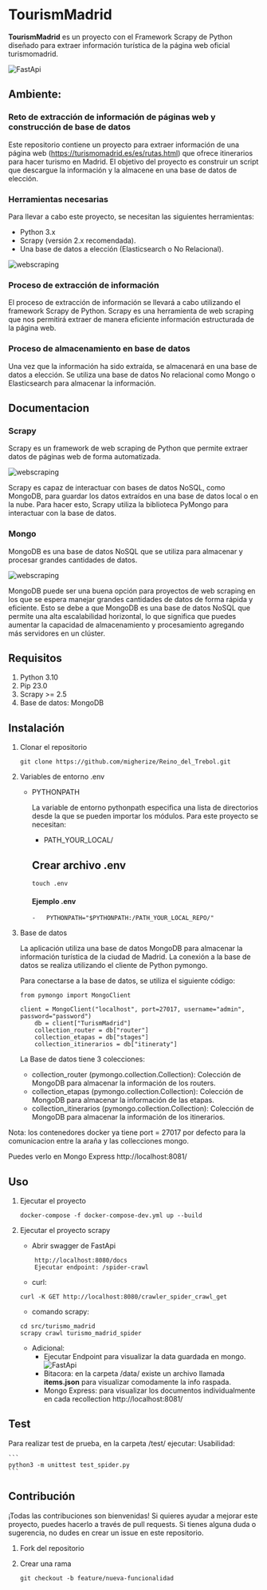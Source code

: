 # TourismMadrid
**TourismMadrid** es un proyecto con el Framework Scrapy de Python diseñado para extraer información turística de la página web oficial turismomadrid.

![FastApi](/assets/images/home.png)


## Ambiente: 

### Reto de extracción de información de páginas web y construcción de base de datos
Este repositorio contiene un proyecto para extraer información de una página web (https://turismomadrid.es/es/rutas.html) que ofrece itinerarios para hacer turismo en Madrid. El objetivo del proyecto es construir un script que descargue la información y la almacene en una base de datos de elección.

### Herramientas necesarias

Para llevar a cabo este proyecto, se necesitan las siguientes herramientas:

* Python 3.x
* Scrapy (versión 2.x recomendada).
* Una base de datos a elección (Elasticsearch o No Relacional).

![webscraping](/assets/images/webscraping.png)

### Proceso de extracción de información

El proceso de extracción de información se llevará a cabo utilizando el framework Scrapy de Python. Scrapy es una herramienta de web scraping que nos permitirá extraer de manera eficiente información estructurada de la página web.

### Proceso de almacenamiento en base de datos
Una vez que la información ha sido extraída, se almacenará en una base de datos a elección. Se utiliza una base de datos No relacional como Mongo o Elasticsearch para almacenar la información.

## Documentacion

### Scrapy

Scrapy es un framework de web scraping de Python que permite extraer datos de páginas web de forma automatizada.

![webscraping](/assets/images/scrapy.png)

Scrapy es capaz de interactuar con bases de datos NoSQL, como MongoDB, para guardar los datos extraídos en una base de datos local o en la nube. Para hacer esto, Scrapy utiliza la biblioteca PyMongo para interactuar con la base de datos. 

### Mongo
MongoDB es una base de datos NoSQL que se utiliza para almacenar y procesar grandes cantidades de datos.

![webscraping](/assets/images/mongoDB.png)

MongoDB puede ser una buena opción para proyectos de web scraping en los que se espera manejar grandes cantidades de datos de forma rápida y eficiente. Esto se debe a que MongoDB es una base de datos NoSQL que permite una alta escalabilidad horizontal, lo que significa que puedes aumentar la capacidad de almacenamiento y procesamiento agregando más servidores en un clúster.

## Requisitos
1. Python 3.10
2. Pip 23.0
3. Scrapy >= 2.5
4. Base de datos: MongoDB

## Instalación
1. Clonar el repositorio
    ```
    git clone https://github.com/migherize/Reino_del_Trebol.git
    ```

2. Variables de entorno .env

    * PYTHONPATH

        La variable de entorno pythonpath especifica una lista de directorios desde la que se pueden importar los módulos. Para este proyecto se necesitan:
        
        * PATH_YOUR_LOCAL/

        ## Crear archivo .env
        ```
        touch .env
        ```
        #### Ejemplo .env
        ```
        -   PYTHONPATH="$PYTHONPATH:/PATH_YOUR_LOCAL_REPO/"

3. Base de datos

    La aplicación utiliza una base de datos MongoDB para almacenar la información turística de la ciudad de Madrid. La conexión a la base de datos se realiza utilizando el cliente de Python pymongo.

    Para conectarse a la base de datos, se utiliza el siguiente código:

    ```
    from pymongo import MongoClient

    client = MongoClient("localhost", port=27017, username="admin", password="password")
        db = client["TurismMadrid"]
        collection_router = db["router"]
        collection_etapas = db["stages"]
        collection_itinerarios = db["itineraty"]
    ```

    La Base de datos tiene 3 colecciones:

    * collection_router (pymongo.collection.Collection): Colección de MongoDB para almacenar la información de los routers.
    * collection_etapas (pymongo.collection.Collection): Colección de MongoDB para almacenar la información de las etapas.
    * collection_itinerarios (pymongo.collection.Collection): Colección de MongoDB para almacenar la información de los itinerarios.

Nota: los contenedores docker ya tiene port = 27017 por defecto para la comunicacion entre la araña y las collecciones mongo.

Puedes verlo en Mongo Express http://localhost:8081/


## Uso
1. Ejecutar el proyecto

    ```
    docker-compose -f docker-compose-dev.yml up --build
    ```

2. Ejecutar el proyecto scrapy
    * Abrir swagger de FastApi
    ```
        http://localhost:8080/docs
        Ejecutar endpoint: /spider-crawl
    ```
    * curl:
    ```
    curl -K GET http://localhost:8080/crawler_spider_crawl_get
    ```
    * comando scrapy:
    ```
    cd src/turismo_madrid
    scrapy crawl turismo_madrid_spider
    ```

    * Adicional: 
        * Ejecutar Endpoint para visualizar la data guardada en mongo.
    ![FastApi](/assets/images/get_database.png)
        * Bitacora: en la carpeta /data/ existe un archivo llamada **items.json** para visualizar comodamente la info raspada.
        * Mongo Express: para visualizar los documentos individualmente en cada recollection http://localhost:8081/
        

## Test

Para realizar test de prueba, en la carpeta /test/ ejecutar:
    Usabilidad:

    ```
    python3 -m unittest test_spider.py  
    ```

## Contribución

¡Todas las contribuciones son bienvenidas! Si quieres ayudar a mejorar este proyecto, puedes hacerlo a través de pull requests. Si tienes alguna duda o sugerencia, no dudes en crear un issue en este repositorio.

1. Fork del repositorio
2. Crear una rama

    ```
    git checkout -b feature/nueva-funcionalidad
    ```
